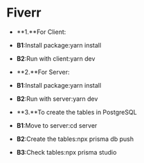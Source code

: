 # Fiverr

-  **1.**For Client:
  
  -   **B1**:Install package:yarn install

  -   **B2**:Run with client:yarn dev
     
-  **2.**For Server:
  
  -   **B1**:Install package:yarn install
    
  -   **B2**:Run with server:yarn dev
    
-  **3.**To create the tables in PostgreSQL
  
  -   **B1**:Move to server:cd server

  -   **B2**:Create the tables:npx prisma db push

  -   **B3**:Check tables:npx prisma studio
